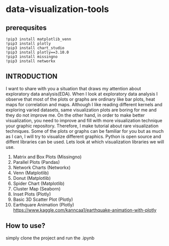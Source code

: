 # data-visualization-tools

## prerequsites
```
!pip3 install matplotlib_venn
!pip3 install plotly
!pip3 install chart_studio
!pip3 install plotly==3.10.0
!pip3 install missingno
!pip3 install networkx
```


## INTRODUCTION
I want to share with you a situation that draws my attention about exploratory data analysis(EDA).
When I look at exploratory data analysis I observe that most of the plots or graphs are ordinary like bar plots, heat maps for correlation and maps.
Although I like reading different kernels and exploring varied datasets, same visualization plots are boring for me and they do not improve me.
On the other hand, in order to make better visualization, you need to improve and fill with more visualization technique your graphic repository.
Therefore, I make tutorial about rare visualization techniques. Some of the plots or graphs can be familiar for you but as much as I can, I will try to visualize different graphics.
Python is open source and diffent libraries can be used. Lets look at which visualization libraries we will use.

1. Matrix and Box Plots (Missingno)
1. Parallel Plots (Pandas)
1. Network Charts (Networkx)
1. Venn (Matplotlib)
1. Donut (Matplotlib)
1. Spider Chart (Matplotlib)
1. Cluster Map (Seaborn)
1. Inset Plots (Plotly)
1. Basic 3D Scatter Plot (Plotly)
1. Earthquare Animation (Plotly) https://www.kaggle.com/kanncaa1/earthquake-animation-with-plotly

## How to use?
simply clone the project and run the .ipynb
